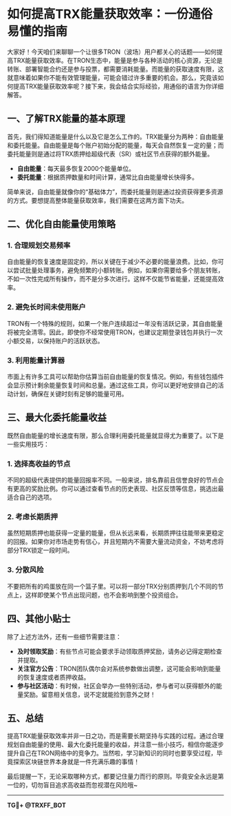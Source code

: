 # 如何提高TRX能量获取效率：一份通俗易懂的指南

大家好！今天咱们来聊聊一个让很多TRON（波场）用户都关心的话题——如何提高TRX能量获取效率。在TRON生态中，能量是参与各种活动的核心资源，无论是转账、部署智能合约还是参与投票，都需要消耗能量。而能量的获取速度有限，这就意味着如果你不能有效管理能量，可能会错过许多重要的机会。那么，究竟该如何提高TRX能量获取效率呢？接下来，我会结合实际经验，用通俗的语言为你详细解答。

## 一、了解TRX能量的基本原理

首先，我们得知道能量是什么以及它是怎么工作的。TRX能量分为两种：自由能量和委托能量。自由能量是每个账户初始分配的能量，每天会自然恢复一定的量；而委托能量则是通过将TRX质押给超级代表（SR）或社区节点获得的额外能量。

- **自由能量**：每天最多恢复2000个能量单位。
- **委托能量**：根据质押数量和时间计算，通常比自由能量增长快得多。

简单来说，自由能量就像你的“基础体力”，而委托能量则是通过投资获得更多资源的方式。要想提高整体能量获取效率，我们需要在这两方面下功夫。

## 二、优化自由能量使用策略

### 1. 合理规划交易频率

自由能量的恢复速度是固定的，所以关键在于减少不必要的能量浪费。比如，你可以尝试批量处理事务，避免频繁的小额转账。例如，如果你需要给多个朋友转账，不如一次性完成所有操作，而不是分多次进行。这样不仅能节省能量，还能提高效率。

### 2. 避免长时间未使用账户

TRON有一个特殊的规则，如果一个账户连续超过一年没有活跃记录，其自由能量将被完全清零。因此，即使你不经常使用TRON，也建议定期登录钱包并执行一次小额交易，以保持账户的活跃状态。

### 3. 利用能量计算器

市面上有许多工具可以帮助你估算当前自由能量的恢复情况。例如，有些钱包插件会显示预计剩余能量恢复时间和总量。通过这些工具，你可以更好地安排自己的活动计划，确保在关键时刻有足够的能量可用。

## 三、最大化委托能量收益

既然自由能量的增长速度有限，那么合理利用委托能量就显得尤为重要了。以下是一些实用技巧：

### 1. 选择高收益的节点

不同的超级代表提供的能量回报率不同。一般来说，排名靠前且信誉良好的节点会有更高的奖励比例。你可以通过查看节点的历史表现、社区反馈等信息，挑选出最适合自己的选项。

### 2. 考虑长期质押

虽然短期质押也能获得一定量的能量，但从长远来看，长期质押往往能带来更稳定的回报。如果你对市场走势有信心，并且短期内不需要大量流动资金，不妨考虑将部分TRX锁定一段时间。

### 3. 分散风险

不要把所有的鸡蛋放在同一个篮子里。可以将一部分TRX分别质押到几个不同的节点上，这样即使某个节点出现问题，也不会影响到整个投资组合。

## 四、其他小贴士

除了上述方法外，还有一些细节需要注意：

- **及时领取奖励**：有些节点可能会要求手动领取质押奖励，请务必记得定期检查并提取。
- **关注官方公告**：TRON团队偶尔会对系统参数做出调整，这可能会影响到能量的恢复速度或者质押收益。
- **参与社区活动**：有时候，社区会举办一些特别活动，参与者可以获得额外的能量奖励。留意相关信息，说不定就能捡到意外之财！

## 五、总结

提高TRX能量获取效率并非一日之功，而是需要长期坚持与实践的过程。通过合理规划自由能量的使用、最大化委托能量的收益，并注意一些小技巧，相信你能逐步提升自己在TRON网络中的竞争力。当然啦，学习新知识的同时也要享受过程，毕竟探索区块链世界本身就是一件充满乐趣的事情！

最后提醒一下，无论采取哪种方式，都要记住量力而行的原则。毕竟安全永远是第一位的，切勿盲目追求高收益而忽视潜在风险哦~

---

**TG💪+ @TRXFF_BOT**